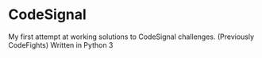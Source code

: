 # CodeSignal 
My first attempt at working solutions to CodeSignal challenges. (Previously CodeFights)
Written in Python 3
